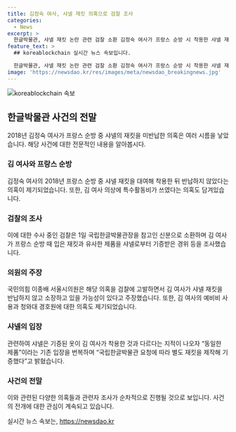 ```yaml
---
title: 김정숙 여사, 샤넬 재킷 의혹으로 검찰 조사
categories:
  - News
excerpt: >
  한글박물관, 샤넬 재킷 논란 관련 검찰 소환 김정숙 여사가 프랑스 순방 시 착용한 샤넬 재킷 관련, 국립한글박물관 관계자 등이 검찰 소환됐다. 재킷의 기증과 반납 여부, 특수활동비 사용 의혹 등에 대한 조사가 진행 중이다. 이종배 의원은 관련 의혹을 고발하며 여사의 외유성 출장과 개인 강습 지출 등에 대한 혐의를 제기했다. 관련 조사가 순차적으로 예상된다.
feature_text: >
  ## koreablockchain 실시간 뉴스 속보입니다.

  한글박물관, 샤넬 재킷 논란 관련 검찰 소환 김정숙 여사가 프랑스 순방 시 착용한 샤넬 재킷 관련, 국립한글박물관 관계자 등이 검찰 소환됐다. 재킷의 기증과 반납 여부, 특수활동비 사용 의혹 등에 대한 조사가 진행 중이다. 이종배 의원은 관련 의혹을 고발하며 여사의 외유성 출장과 개인 강습 지출 등에 대한 혐의를 제기했다. 관련 조사가 순차적으로 예상된다.
image: 'https://newsdao.kr/res/images/meta/newsdao_breakingnews.jpg'
---
```


<p><img src="https://newsdao.kr/res/images/meta/newsdao_breakingnews.jpg" alt="koreablockchain 속보" /></p>

<h2 data-ke-size="size26">한글박물관 사건의 전말</h2>

<p data-ke-size="size16">2018년 김정숙 여사가 프랑스 순방 중 샤넬의 재킷을 미반납한 의혹은 여러 시름을 낳았습니다. 해당 사건에 대한 전문적인 내용을 알아봅시다.</p>

<h3><b>김 여사와 프랑스 순방</b></h3>

<p data-ke-size="size16">김정숙 여사의 2018년 프랑스 순방 중 샤넬 재킷을 대여해 착용한 뒤 반납하지 않았다는 의혹이 제기되었습니다. 또한, 김 여사 의상에 특수활동비가 쓰였다는 의혹도 담겨있습니다.</p>

<h3><b>검찰의 조사</b></h3>

<p data-ke-size="size16">이에 대한 수사 중인 검찰은 1일 국립한글박물관장을 참고인 신분으로 소환하며 김 여사가 프랑스 순방 때 입은 재킷과 유사한 제품을 샤넬로부터 기증받은 경위 등을 조사했습니다.</p>

<h3><b>의원의 주장</b></h3>

<p data-ke-size="size16">국민의힘 이종배 서울시의원은 해당 의혹을 검찰에 고발하면서 김 여사가 샤넬 재킷을 반납하지 않고 소장하고 있을 가능성이 있다고 주장했습니다. 또한, 김 여사의 예비비 사용과 청와대 경호원에 대한 의혹도 제기되었습니다.</p>

<h3><b>샤넬의 입장</b></h3>

<p data-ke-size="size16">관련하여 샤넬은 기증된 옷이 김 여사가 착용한 것과 다르다는 지적이 나오자 “동일한 제품”이라는 기존 입장을 번복하며 “국립한글박물관 요청에 따라 별도 재킷을 제작해 기증했다”고 밝혔습니다.</p>

<h3><b>사건의 전말</b></h3>

<p data-ke-size="size16">이와 관련된 다양한 의혹들과 관련자 조사가 순차적으로 진행될 것으로 보입니다. 사건의 전개에 대한 관심이 계속되고 있습니다.</p>
실시간 뉴스 속보는, <a href="https://newsdao.kr" rel="dofollow">https://newsdao.kr</a>


